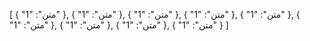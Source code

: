 [
  {
    "متن": "1"
  },
  {
    "متن": "1"
  },
  {
    "متن": "1"
  },
  {
    "متن": "1"
  },
  {
    "متن": "1"
  },
  {
    "متن": "1"
  },
  {
    "متن": "1"
  },
  {
    "متن": "1"
  },
  {
    "متن": "1"
  }
]
